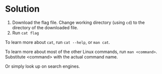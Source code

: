 # Solution
1. Download the flag file. Change working directory (using `cd`) to the directory of the downloaded file.
3. Run `cat flag`

To learn more about `cat`, run `cat --help`, or `man cat`.

To learn more about most of the other Linux commands, run `man <command>`. Substitute \<command\> with the actual command name.

Or simply look up on search engines.
